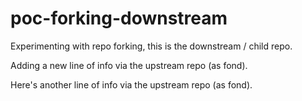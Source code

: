 # poc-forking-downstream
Experimenting with repo forking, this is the downstream / child repo.

Adding a new line of info via the upstream repo (as fond).

Here's another line of info via the upstream repo (as fond).
